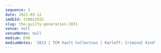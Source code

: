 ```yaml
---
sequence: 2
date: 2021-03-12
imdbId: tt0021932
slug: the-guilty-generation-1931
venue: null
venueNotes: null
medium: DVD
mediumNotes: '2013 | TCM Vault Collection | Karloff: Criminal Kind'
---
```


